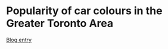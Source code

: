 # Popularity of car colours in the Greater Toronto Area

[Blog entry](https://www.expunctis.com/2018/11/17/Car-spectrum.html)
